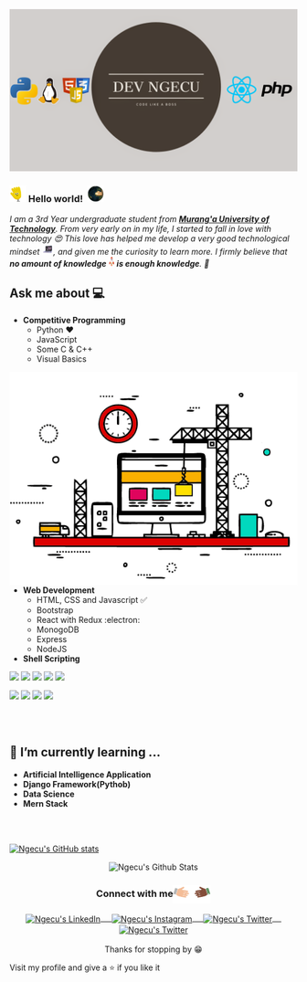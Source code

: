 ![Ngecu](ngecu.png)
###  <img src="https://github.com/ngecu/ngecu/blob/master/hi.gif" width="29px"> Hello world!&nbsp;  <img src="https://github.com/ngecu/ngecu/blob/master/rotating_earth.gif" width="29px">
<em>I am a 3rd Year undergraduate student from <a href="https://www.mut.ac.ke/"><b>Murang'a University of Technology</b></a>. From very early on in my life, I started to fall in love with technology 😍 This love has helped me develop a very good technological mindset <img src="https://github.com/ngecu/ngecu/blob/master/laptop.gif" height="20px"/>, and given me the curiosity to learn more. I firmly believe that **no amount of knowledge <img src="https://github.com/ngecu/ngecu/blob/master/rocket (1).gif" height="18px"> is enough knowledge**. 🧠</em>
 <br/>
## Ask me about :computer: 
- **Competitive Programming**
	- Python ❤️
	- JavaScript
	- Some C & C++
  - Visual Basics

<img align="right" src="https://github.com/ngecu/ngecu/blob/master/software_innovation1.gif"/>

- **Web Development**
	- HTML, CSS and Javascript :white_check_mark:
	- Bootstrap
	- React with Redux :electron:
	- MonogoDB
  - Express
  - NodeJS  
- **Shell Scripting**


<code><a href="https://developer.mozilla.org/en-US/docs/Web/HTML" target="_blank"><img height="50" src="https://www.vectorlogo.zone/logos/w3_html5/w3_html5-icon.svg"></a></code>
<code><a href="https://www.python.org/" target="_blank"><img height="50" src="https://www.vectorlogo.zone/logos/python/python-ar21.svg"></a></code>
<code><a href="https://www.linux.org/" target="_blank"><img height="50" src="https://www.vectorlogo.zone/logos/linux/linux-ar21.svg"></a></code>
<code><a href="https://reactjs.org/" target="_blank"><img height="50" src="https://www.vectorlogo.zone/logos/reactjs/reactjs-ar21.svg"></a></code>
<code><a href="https://reactjs.org/" target="_blank"><img height="50" src="https://www.vectorlogo.zone/logos/angular/angular-ar21.svg"></a></code>

<code><a href="https://www.djangoproject.com/" target="_blank"><img height="50" src="https://www.vectorlogo.zone/logos/djangoproject/djangoproject-icon.svg"></a></code>
<code><a href="https://www.javascript.com/" target="_blank"><img height="50" src="https://www.vectorlogo.zone/logos/javascript/javascript-ar21.svg"></a></code>
<code><a href="https://reactjs.org/" target="_blank"><img height="50" src="https://www.vectorlogo.zone/logos/php/php-horizontal.svg"></a></code>
<code><a href="https://www.typescriptlang.org/" target="_blank"><img height="50" src="https://www.vectorlogo.zone/logos/typescriptlang/typescriptlang-icon.svg"></a></code>



<br/><br/>

## 🌱 I’m currently learning ...
- **Artificial Intelligence Application**
- **Django Framework(Pythob)**
- **Data Science**
- **Mern Stack**
 

<br/>
  <br/>

[![Ngecu's GitHub stats](https://github-readme-stats.vercel.app/api?username=ngecu)](https://github.com/anuraghazra/github-readme-stats)

<p align="center">
<img align="center" src="https://github-readme-stats.vercel.app/api?username=ngecu&&show_icons=true&theme=radical" alt="Ngecu's Github Stats">
</p>  




<div align="center">
  <h3 align="center">Connect with me<img align="center" src="https://github.com/ngecu/ngecu/blob/master/handshake.gif" height="33px" /></h3> 
</div>
<p align="center">
 <a href="https://www.linkedin.com/in/robinson-ngecu-6a037688/" target="blank">
  <img align="center" alt="Ngecu's LinkedIn" width="30px" src="https://www.vectorlogo.zone/logos/linkedin/linkedin-icon.svg" /> &nbsp; &nbsp;
 </a>
 <a href="https://www.instagram.com/devngecu/" target="blank">
  <img align="center" alt="Ngecu's Instagram" width="30px" src="https://www.vectorlogo.zone/logos/instagram/instagram-icon.svg" /> &nbsp; &nbsp;
 </a>
 <a href="https://twitter.com/_ngecu_" target="blank">
  <img align="center" alt="Ngecu's Twitter" width="30px" src="https://www.vectorlogo.zone/logos/twitter/twitter-official.svg" /> &nbsp; &nbsp;
 </a>
 <a href="https://www.youtube.com/channel/UCUEr3z34uxW_3r0ruUxqzkw" target="blank">
  <img align="center" alt="Ngecu's Twitter" width="30px" src="https://www.vectorlogo.zone/logos/youtube/youtube-icon.svg" />
 </a> 
  <br/>
  <br/>
  Thanks for stopping by 😁<br/>
</p>

Visit my profile and give a ⭐️ if you like it</p>


